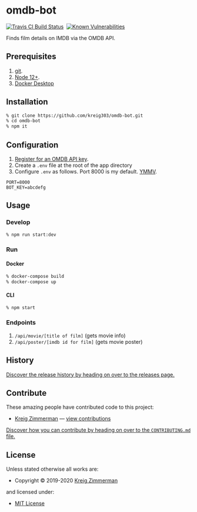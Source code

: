 # omdb-bot
[![Travis CI Build Status](https://img.shields.io/travis/kreig303/omdb-bot/master.svg)](http://travis-ci.com/kreig303/omdb-bot)
&nbsp;[![Known Vulnerabilities](https://snyk.io/test/github/kreig303/omdb-bot/badge.svg?targetFile=package.json)](https://snyk.io/test/github/kreig303/omdb-bot?targetFile=package.json)

Finds film details on IMDB via the OMDB API.

## Prerequisites
1. [git](https://git-scm.com/downloads).
2. [Node 12+](https://nodejs.org/en/download/).
3. [Docker Desktop](https://www.docker.com/products/developer-tools)

## Installation
```sh
% git clone https://github.com/kreig303/omdb-bot.git
% cd omdb-bot
% npm it
```

## Configuration
1. [Register for an OMDB API key](https://www.omdbapi.com/).
2. Create a `.env` file at the root of the app directory
3. Configure `.env` as follows. Port 8000 is my default. [YMMV](https://dictionary.cambridge.org/us/dictionary/english/ymmv).
```env
PORT=8000
BOT_KEY=abcdefg
```

## Usage

### Develop
```sh
% npm run start:dev
```
### Run

#### Docker
```sh
% docker-compose build
% docker-compose up
```

#### CLI
```sh
% npm start
```

### Endpoints
1. ```/api/movie/[title of film]``` (gets movie info)
2. ```/api/poster/[imdb id for film]``` (gets movie poster)

## History

[Discover the release history by heading on over to the releases page.](https://github.com/kreig303/omdb-bot/releases)

## Contribute

These amazing people have contributed code to this project:

- [Kreig Zimmerman](https://github.com/kreig303) — [view contributions](https://github.com/kreig303/omdb-bot/commits?author=kreig303)

[Discover how you can contribute by heading on over to the <code>CONTRIBUTING.md</code> file.](https://github.com/kreig303/omdb-bot/blob/master/CONTRIBUTING.md#files)

## License

Unless stated otherwise all works are:

- Copyright &copy; 2019-2020 [Kreig Zimmerman](https://github.com/kreig303)

and licensed under:

- [MIT License](http://spdx.org/licenses/MIT.html)
